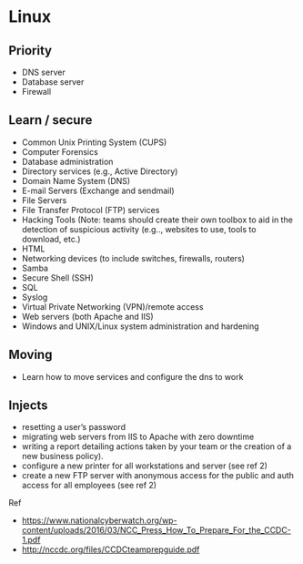 # Linux

## Priority

* DNS server
* Database server
* Firewall

## Learn / secure
* Common Unix Printing System (CUPS)
* Computer Forensics
* Database administration
* Directory services (e.g., Active Directory)
* Domain Name System (DNS)
* E-mail Servers (Exchange and sendmail)
* File Servers
* File Transfer Protocol (FTP) services
* Hacking Tools (Note: teams should create their own toolbox to aid in the detection of suspicious activity (e.g.., websites to use, tools to download, etc.)
* HTML
* Networking devices (to include switches, firewalls, routers)
* Samba
* Secure Shell (SSH)
* SQL
* Syslog
* Virtual Private Networking (VPN)/remote access
* Web servers (both Apache and IIS)
* Windows and UNIX/Linux system administration and hardening

## Moving
 
* Learn how to move services and configure the dns to work

## Injects

* resetting a user’s password 
* migrating web servers from IIS to Apache with zero downtime
* writing a report detailing actions taken by your team or the creation of a new business policy). 
* configure a new printer for all workstations and server (see ref 2)
* create a new FTP server with anonymous access for the public and auth access for all employees (see ref 2)


Ref

* https://www.nationalcyberwatch.org/wp-content/uploads/2016/03/NCC_Press_How_To_Prepare_For_the_CCDC-1.pdf
* http://nccdc.org/files/CCDCteamprepguide.pdf
